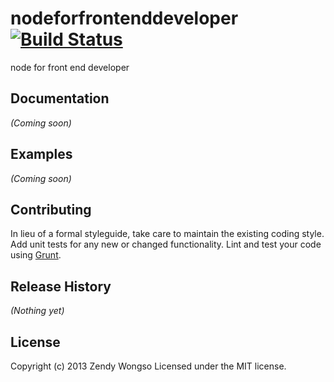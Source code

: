 # nodeforfrontenddeveloper [![Build Status](https://secure.travis-ci.org/zendy/nodeforfrontenddeveloper.png?branch=master)](http://travis-ci.org/zendy/nodeforfrontenddeveloper)

node for front end developer

## Documentation
_(Coming soon)_

## Examples
_(Coming soon)_

## Contributing
In lieu of a formal styleguide, take care to maintain the existing coding style. Add unit tests for any new or changed functionality. Lint and test your code using [Grunt](http://gruntjs.com/).

## Release History
_(Nothing yet)_

## License
Copyright (c) 2013 Zendy Wongso
Licensed under the MIT license.
